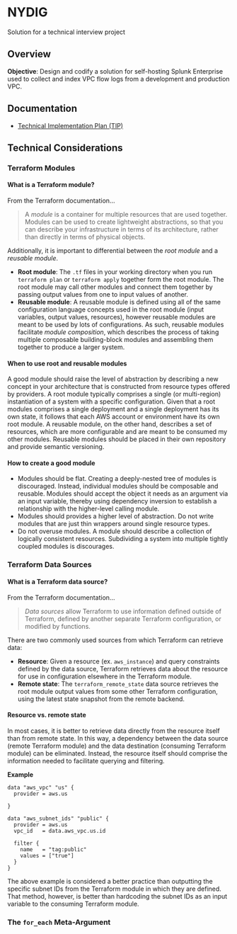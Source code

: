 # NYDIG

Solution for a technical interview project

## Overview

**Objective**: Design and codify a solution for self-hosting Splunk Enterprise used to collect and index VPC flow logs from a development and production VPC.

## Documentation
* [Technical Implementation Plan (TIP)](https://docs.google.com/document/d/1ngeUnW6V_6dT39Ch0z5WAEMv9DhDOLNEiLzSUuovPs0/edit?usp=sharing)

## Technical Considerations

### Terraform Modules

#### What is a Terraform module?

From the Terraform documentation...

>A *module* is a container for multiple resources that are used together. Modules can be used to create lightweight abstractions, so that you can describe your infrastructure in terms of its architecture, rather than directly in terms of physical objects.

Additionally, it is important to differential between the *root module* and a *reusable module*.
* **Root module**: The `.tf` files in your working directory when you run `terraform plan` or `terraform apply` together form the root module. The root module may call other modules and connect them together by passing output values from one to input values of another.
* **Reusable module**: A reusable module is defined using all of the same configuration language concepts used in the root module (input variables, output values, resources), however reusable modules are meant to be used by lots of configurations. As such, reusable modules facilitate *module composition*, which describes the process of taking multiple composable building-block modules and assembling them together to produce a larger system.

#### When to use root and reusable modules

A good module should raise the level of abstraction by describing a new concept in your architecture that is constructed from resource types offered by providers. A root module typically comprises a single (or multi-region) instantiation of a system with a specific configuration. Given that a root modules comprises a single deployment and a single deployment has its own state, it follows that each AWS account or environment have its own root module. A reusable module, on the other hand, describes a set of resources, which are more configurable and are meant to be consumed my other modules. Reusable modules should be placed in their own repository and provide semantic versioning.

#### How to create a good module

* Modules should be flat. Creating a deeply-nested tree of modules is discouraged. Instead, individual modules should be composable and reusable. Modules should accept the object it needs as an argument via an input variable, thereby using dependency inversion to establish a relationship with the higher-level calling module.
* Modules should provides a higher level of abstraction. Do not write modules that are just thin wrappers around single resource types.
* Do not overuse modules. A module should describe a collection of logically consistent resources. Subdividing a system into multiple tightly coupled modules is discourages.

### Terraform Data Sources

#### What is a Terraform data source?

From the Terraform documentation...

>*Data sources* allow Terraform to use information defined outside of Terraform, defined by another separate Terraform configuration, or modified by functions.

There are two commonly used sources from which Terraform can retrieve data:
* **Resource**: Given a resource (ex. `aws_instance`) and query constraints defined by the data source, Terraform retrieves data about the resource for use in configuration elsewhere in the Terraform module.
* **Remote state**: The `terraform_remote_state` data source retrieves the root module output values from some other Terraform configuration, using the latest state snapshot from the remote backend.

#### Resource vs. remote state

In most cases, it is better to retrieve data directly from the resource itself than from remote state. In this way, a dependency between the data source (remote Terraform module) and the data destination (consuming Terraform module) can be eliminated. Instead, the resource itself should comprise the information needed to facilitate querying and filtering.

**Example**

```hcl
data "aws_vpc" "us" {
  provider = aws.us

}

data "aws_subnet_ids" "public" {
  provider = aws.us
  vpc_id   = data.aws_vpc.us.id

  filter {
    name   = "tag:public"
    values = ["true"]
  }
}
```

The above example is considered a better practice than outputting the specific subnet IDs from the Terraform module in which they are defined. That method, however, is better than hardcoding the subnet IDs as an input variable to the consuming Terraform module.

### The `for_each` Meta-Argument

<!-- TODO -->
